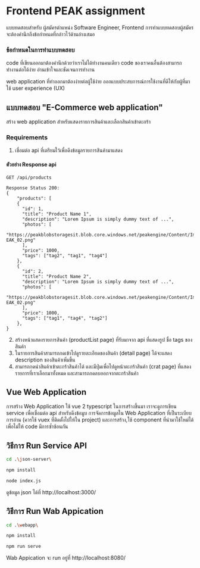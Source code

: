 # Frontend PEAK assignment

แบบทดสอบสำหรับ ผู้สมัครตำแหน่ง Software Engineer, Frontend การทำแบบทดสอบผู้สมัครจะต้องคำนึกถึงข้อกำหนดที่กล่าวไว้ด้านล่างเสมอ

### ข้อกำหนดในการทำแบบทดสอบ

code ที่เขียนออกมาต้องคำนึกด้วยว่าเราไม่ได้ทำงานคนเดียว code ของเราคนอื่นต้องสามารถทำงานต่อได้ง่าย อ่านเข้าใจและชัดเจนการทำงาน

web application ที่ทำออกมาต้องง่ายต่อผู้ใช้ง่าย ออกแบบประสบการณ์การใช้งานที่ดีให้กับผู้ที่มาใช้ user experience (UX)

## แบบทดสอบ "E-Commerce web application"

สร้าง web application สำหรับแสดงรายการสินค้าและเลือกสินค้าเข้าตะกร้า

### Requirements

1. เชื่อมต่อ api ที่เตรียมใว้เพื่อดึงข้อมูลรายการสินค้ามาแสดง

#### ตัวอย่าง Response api

```
GET /api/products

Response Status 200:
{
    "products": [
    {
      "id": 1,
      "title": "Product Name 1",
      "description": "Lorem Ipsum is simply dummy text of ...",
      "photos": [
        "https://peakblobstoragesit.blob.core.windows.net/peakengine/Content/Image/PeakFrontendAssignment/P-EAK_02.png"
      ],
      "price": 1000,
      "tags": ["tag2", "tag1", "tag4"]
    },
    {
      "id": 2,
      "title": "Product Name 2",
      "description": "Lorem Ipsum is simply dummy text of ...",
      "photos": [
        "https://peakblobstoragesit.blob.core.windows.net/peakengine/Content/Image/PeakFrontendAssignment/P-EAK_02.png"
      ],
      "price": 1000,
      "tags": ["tag1", "tag4", "tag2"]
    },
}
```

2. สร้างหน้าแสดงรายการสินค้า (productList page) ที่รับมาจาก api ที่แสดงรูป ชื่อ tags ของสินค้า
3. ในรายการสินค้าสามารถกดเข้าไปดูรายละเอียดของสินค้า (detail page) ได้จะแสดง description ของสินค้าเพิ่มขึ้น
4. สามารถกดนำสินค้าเข้าตะกร้าสินค้าได้ และมีปุ่มเพื่อไปดูหน้าตะกร้าสินค้า (crat page) ที่แสดงรายการที่เราเลือกมาทั้งหมด และสามารถกดลบออกจากตะกร้าสินค้า

## Vue Web Application

การสร้าง Web Application ใช้ vue 2 typescript ในการสร้างขึ้นมา เราจะดูการเขียน service เพื่อเชื่อมต่อ api สำหรับดึงข้อมูบ การจัดการข้อมูลใน Web Application ที่เป็นระเบียบการอ่าน (ควรใช้ vuex ที่ติดตั้งไปให้ใน project) และการสร้าง,ใช้ component ที่นำมาใช้ใหม่ได้เพื่อไม่ให้ code มีการซ้ำซ้อนกัน

## วิธีการ Run Service API

```bash
cd .\json-server\
```

```bash
npm install
```

```bash
node index.js
```

ดูข้อมูล json ได้ที่ http://localhost:3000/

## วิธีการ Run Wab Appication

```bash
cd .\webapp\
```

```bash
npm install
```

```bash
npm run serve
```

Wab Appication จะ run อยู่ที่ http://localhost:8080/

